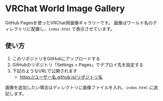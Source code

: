 # VRChat World Image Gallery

GitHub Pagesを使ったVRChat用画像ギャラリーです。
画像はワールド名のディレクトリに配置し、`index.html` で表示させています。

## 使い方

1. このリポジトリをGitHubにアップロードする
2. GitHubのリポジトリ「Settings > Pages」でデプロイ先を設定する
3. 下記のようなURLで公開されます
   - <https://ユーザー名.github.io/リポジトリ名>

画像を追加したい場合はディレクトリに画像ファイルを入れ、`index.html` に追記します。
